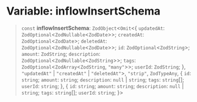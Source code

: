 # Variable: inflowInsertSchema

> `const` **inflowInsertSchema**: `ZodObject`\<`Omit`\<\{ `updatedAt`: `ZodOptional`\<`ZodNullable`\<`ZodDate`\>\>; `createdAt`: `ZodOptional`\<`ZodDate`\>; `deletedAt`: `ZodOptional`\<`ZodNullable`\<`ZodDate`\>\>; `id`: `ZodOptional`\<`ZodString`\>; `amount`: `ZodString`; `description`: `ZodOptional`\<`ZodNullable`\<`ZodString`\>\>; `tags`: `ZodOptional`\<`ZodArray`\<`ZodString`, `"many"`\>\>; `userId`: `ZodString`; \}, `"updatedAt"` \| `"createdAt"` \| `"deletedAt"`\>, `"strip"`, `ZodTypeAny`, \{ `id`: `string`; `amount`: `string`; `description`: `null` \| `string`; `tags`: `string`[]; `userId`: `string`; \}, \{ `id`: `string`; `amount`: `string`; `description`: `null` \| `string`; `tags`: `string`[]; `userId`: `string`; \}\>
